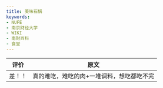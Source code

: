 ```yaml
---
title: 美味石锅
keywords:
- NUFE
- 南京财经大学
- WIKI
- 南财百科
- 食堂
---
```

|评价|原文|
|--|--|
|差！！|真的难吃，难吃的肉+一堆调料，想吃都吃不完|
